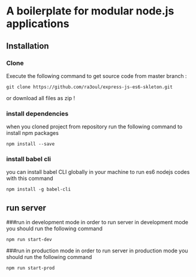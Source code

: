 # A boilerplate for modular node.js applications





## Installation

### Clone

Execute the following command to get source code from master branch :

```terminal
git clone https://github.com/ra3oul/express-js-es6-skleton.git
```
or download all files as zip !
### install dependencies

when you cloned project from repository run the following command to install npm packages

```terminal
npm install --save
```

### install babel cli
you can install babel CLI globally in your machine to run es6 nodejs codes with this command

```terminal
npm install -g babel-cli
```



## run server


###run in development mode
in order to run server in development mode you should run the following command

```terminal
npm run start-dev
```


###run in production  mode
in order to run server in production mode you should run the following command

```terminal
npm run start-prod
```